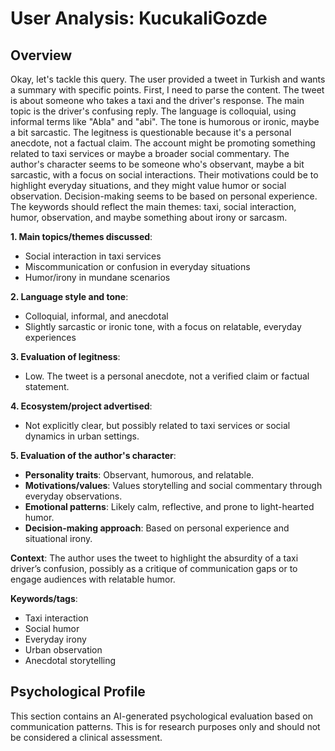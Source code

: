 # User Analysis: KucukaliGozde

## Overview

<think>
Okay, let's tackle this query. The user provided a tweet in Turkish and wants a summary with specific points. First, I need to parse the content. The tweet is about someone who takes a taxi and the driver's response. The main topic is the driver's confusing reply. The language is colloquial, using informal terms like "Abla" and "abi". The tone is humorous or ironic, maybe a bit sarcastic. The legitness is questionable because it's a personal anecdote, not a factual claim. The account might be promoting something related to taxi services or maybe a broader social commentary. The author's character seems to be someone who's observant, maybe a bit sarcastic, with a focus on social interactions. Their motivations could be to highlight everyday situations, and they might value humor or social observation. Decision-making seems to be based on personal experience. The keywords should reflect the main themes: taxi, social interaction, humor, observation, and maybe something about irony or sarcasm.
</think>

**1. Main topics/themes discussed**:  
- Social interaction in taxi services  
- Miscommunication or confusion in everyday situations  
- Humor/irony in mundane scenarios  

**2. Language style and tone**:  
- Colloquial, informal, and anecdotal  
- Slightly sarcastic or ironic tone, with a focus on relatable, everyday experiences  

**3. Evaluation of legitness**:  
- Low. The tweet is a personal anecdote, not a verified claim or factual statement.  

**4. Ecosystem/project advertised**:  
- Not explicitly clear, but possibly related to taxi services or social dynamics in urban settings.  

**5. Evaluation of the author's character**:  
- **Personality traits**: Observant, humorous, and relatable.  
- **Motivations/values**: Values storytelling and social commentary through everyday observations.  
- **Emotional patterns**: Likely calm, reflective, and prone to light-hearted humor.  
- **Decision-making approach**: Based on personal experience and situational irony.  

**Context**: The author uses the tweet to highlight the absurdity of a taxi driver’s confusion, possibly as a critique of communication gaps or to engage audiences with relatable humor.  

**Keywords/tags**:  
- Taxi interaction  
- Social humor  
- Everyday irony  
- Urban observation  
- Anecdotal storytelling

## Psychological Profile

This section contains an AI-generated psychological evaluation based on communication patterns. This is for research purposes only and should not be considered a clinical assessment.